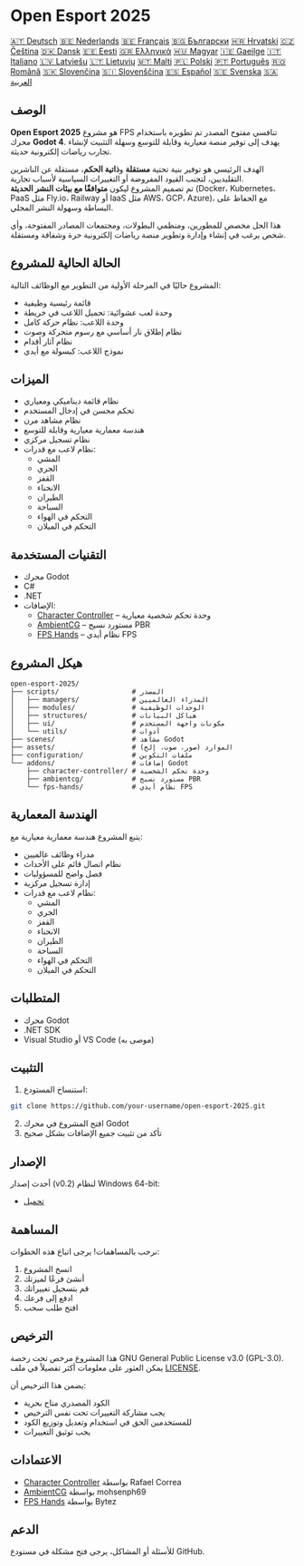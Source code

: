 # Open Esport 2025

[🇦🇹 Deutsch](deutsch.md) [🇧🇪 Nederlands](nederlands.md) [🇧🇪 Français](français.md) [🇧🇬 Български](български.md) [🇭🇷 Hrvatski](hrvatski.md) [🇨🇿 Čeština](čeština.md) [🇩🇰 Dansk](dansk.md) [🇪🇪 Eesti](eesti.md) [🇬🇷 Ελληνικά](ελληνικά.md) [🇭🇺 Magyar](magyar.md) [🇮🇪 Gaeilge](gaeilge.md) [🇮🇹 Italiano](italiano.md) [🇱🇻 Latviešu](latviešu.md) [🇱🇹 Lietuvių](lietuvių.md) [🇲🇹 Malti](malti.md) [🇵🇱 Polski](polski.md) [🇵🇹 Português](português.md) [🇷🇴 Română](română.md) [🇸🇰 Slovenčina](slovenčina.md) [🇸🇮 Slovenščina](slovenščina.md) [🇪🇸 Español](español.md) [🇸🇪 Svenska](svenska.md) [🇸🇦 العربية](العربية.md)

## الوصف

**Open Esport 2025** هو مشروع FPS تنافسي مفتوح المصدر تم تطويره باستخدام محرك **Godot 4**. يهدف إلى توفير منصة معيارية وقابلة للتوسع وسهلة التثبيت لإنشاء تجارب رياضات إلكترونية حديثة.

الهدف الرئيسي هو توفير بنية تحتية **مستقلة** و**ذاتية الحكم**، مستقلة عن الناشرين التقليديين، لتجنب القيود المفروضة أو التغييرات السياسية لأسباب تجارية.  
تم تصميم المشروع ليكون **متوافقًا مع بيئات النشر الحديثة** (Docker، Kubernetes، PaaS مثل Fly.io، Railway أو IaaS مثل AWS، GCP، Azure)، مع الحفاظ على البساطة وسهولة النشر المحلي.

هذا الحل مخصص للمطورين، ومنظمي البطولات، ومجتمعات المصادر المفتوحة، وأي شخص يرغب في إنشاء وإدارة وتطوير منصة رياضات إلكترونية حرة وشفافة ومستقلة.

## الحالة الحالية للمشروع
المشروع حاليًا في المرحلة الأولية من التطوير مع الوظائف التالية:
- قائمة رئيسية وظيفية
- وحدة لعب عشوائية: تحميل اللاعب في خريطة
- وحدة اللاعب: نظام حركة كامل
- نظام إطلاق نار أساسي مع رسوم متحركة وصوت
- نظام آثار أقدام
- نموذج اللاعب: كبسولة مع أيدي

## الميزات
- نظام قائمة ديناميكي ومعياري
- تحكم محسن في إدخال المستخدم
- نظام مشاهد مرن
- هندسة معمارية معيارية وقابلة للتوسع
- نظام تسجيل مركزي
- نظام لاعب مع قدرات:
  - المشي
  - الجري
  - القفز
  - الانحناء
  - الطيران
  - السباحة
  - التحكم في الهواء
  - التحكم في الميلان

## التقنيات المستخدمة
- محرك Godot
- C#
- .NET
- الإضافات:
  - [Character Controller](https://github.com/expressobits/character-controller) – وحدة تحكم شخصية معيارية
  - [AmbientCG](https://github.com/mohsenph69/godot-ambientcg) – مستورد نسيج PBR
  - [FPS Hands](https://codeberg.org/Bytez/godot-fps-hands) – نظام أيدي FPS

## هيكل المشروع
```
open-esport-2025/
├── scripts/                  # المصدر
│   ├── managers/             # المدراء العالميين
│   ├── modules/              # الوحدات الوظيفية
│   ├── structures/           # هياكل البيانات
│   ├── ui/                   # مكونات واجهة المستخدم
│   └── utils/                # أدوات
├── scenes/                   # مشاهد Godot
├── assets/                   # الموارد (صور، صوت، إلخ)
├── configuration/            # ملفات التكوين
└── addons/                   # إضافات Godot
    ├── character-controller/ # وحدة تحكم الشخصية
    ├── ambientcg/            # مستورد نسيج PBR
    └── fps-hands/            # نظام أيدي FPS
```

## الهندسة المعمارية
يتبع المشروع هندسة معمارية معيارية مع:
- مدراء وظائف عالميين
- نظام اتصال قائم على الأحداث
- فصل واضح للمسؤوليات
- إدارة تسجيل مركزية
- نظام لاعب مع قدرات:
  - المشي
  - الجري
  - القفز
  - الانحناء
  - الطيران
  - السباحة
  - التحكم في الهواء
  - التحكم في الميلان

## المتطلبات
- محرك Godot
- .NET SDK
- Visual Studio أو VS Code (موصى به)

## التثبيت
1. استنساخ المستودع:
```bash
git clone https://github.com/your-username/open-esport-2025.git
```
2. افتح المشروع في محرك Godot
3. تأكد من تثبيت جميع الإضافات بشكل صحيح

## الإصدار
أحدث إصدار (v0.2) لنظام Windows 64-bit:
- [تحميل](https://antisys.fr/Games/openesport2025/Open-eSport-2025-v0.2.7z)

## المساهمة
نرحب بالمساهمات! يرجى اتباع هذه الخطوات:
1. انسخ المشروع
2. أنشئ فرعًا لميزتك
3. قم بتسجيل تغييراتك
4. ادفع إلى فرعك
5. افتح طلب سحب

## الترخيص
هذا المشروع مرخص تحت رخصة GNU General Public License v3.0 (GPL-3.0). يمكن العثور على معلومات أكثر تفصيلاً في ملف [LICENSE](LICENSE).

يضمن هذا الترخيص أن:
- الكود المصدري متاح بحرية
- يجب مشاركة التغييرات تحت نفس الترخيص
- للمستخدمين الحق في استخدام وتعديل وتوزيع الكود
- يجب توثيق التغييرات

## الاعتمادات
- [Character Controller](https://github.com/expressobits/character-controller) بواسطة Rafael Correa
- [AmbientCG](https://github.com/mohsenph69/godot-ambientcg) بواسطة mohsenph69
- [FPS Hands](https://codeberg.org/Bytez/godot-fps-hands) بواسطة Bytez

## الدعم
للأسئلة أو المشاكل، يرجى فتح مشكلة في مستودع GitHub. 